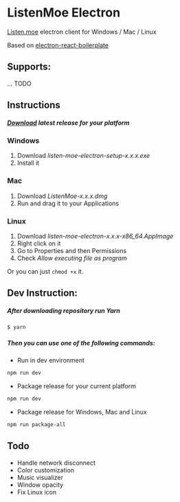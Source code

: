 # ListenMoe Electron

[Listen.moe](https://www.listen.moe) electron client for Windows / Mac / Linux

Based on [electron-react-boilerplate](https://github.com/chentsulin/electron-react-boilerplate)

## Supports:
... TODO

## Instructions
##### [Download](https://github.com/aklein13/listen-moe-electron/releases/latest) latest release for your platform
### Windows
1. Download <i>listen-moe-electron-setup-x.x.x.exe</i>
2. Install it
### Mac
1. Download <i>ListenMoe-x.x.x.dmg</i>
2. Run and drag it to your Applications
### Linux
1. Download <i>listen-moe-electron-x.x.x-x86_64.AppImage</i>
2. Right click on it
3. Go to Properties and then Permissions
4. Check <i>Allow executing file as program</i>

Or you can just `chmod +x` it.

## Dev Instruction:
##### After downloading repository run Yarn
```bash
$ yarn
```
##### Then you can use one of the following commands:
- Run in dev environment
```bash
npm run dev
```
- Package release for your current platform
```bash
npm run dev
```
- Package release for Windows, Mac and Linux
```bash
npm run package-all
```

## Todo
- Handle network disconnect
- Color customization
- Music visualizer
- Window opacity
- Fix Linux icon
